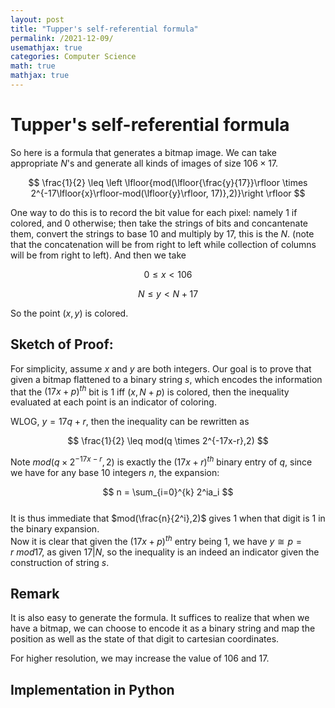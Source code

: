 ```yaml
---
layout: post
title: "Tupper's self-referential formula"
permalink: /2021-12-09/
usemathjax: true
categories: Computer Science
math: true
mathjax: true
---
```


# Tupper's self-referential formula

So here is a formula that generates a bitmap image. We can take appropriate $N$'s and generate all kinds of images of size $106 \times 17$. 

$$
\frac{1}{2} \leq \left \lfloor{mod(\lfloor{\frac{y}{17}}\rfloor \times 2^{-17\lfloor{x}\rfloor-mod(\lfloor{y}\rfloor, 17)},2)}\right \rfloor 
$$  

One way to do this is to record the bit value for each pixel: namely $1$ if colored, and $0$ otherwise; then take the strings of bits and concantenate them, convert the strings to base $10$ and multiply by $17$, this is the $N$.  (note that the concatenation will be from right to left while collection of columns will be from right to left). And then we take   

$$0\leq x<106$$

$$N\leq y<N+17$$  

So the point $(x,y)$ is colored.  

## Sketch of Proof:  
For simplicity, assume $x$ and $y$ are both integers. Our goal is to prove that given a bitmap flattened to a binary string $s$, which encodes the information that the $(17x+p)^{th}$ bit is $1$ iff $(x,N+p)$ is colored, then the inequality evaluated at each point is an indicator of coloring.   


WLOG, $y=17q+r$, then the inequality can be rewritten as  

$$
\frac{1}{2} \leq mod(q \times 2^{-17x-r},2)
$$  

Note $mod(q \times 2^{-17x-r},2)$ is exactly the $(17x+r)^{th}$ binary entry of $q$, since we have for any base $10$ integers $n$, the expansion:  

$$
n = \sum_{i=0}^{k} 2^ia_i
$$  
It is thus immediate that $mod(\frac{n}{2^i},2)$ gives $1$ when that digit is $1$ in the binary expansion.  
Now it is clear that given the $(17x+p)^{th}$ entry being $1$, we have $y\cong p =r \ mod17$, as given $17 | N$, so the inequality is an indeed an indicator given the construction of string $s$.  

## Remark  
It is also easy to generate the formula. It suffices to realize that when we have a bitmap, we can choose to encode it as a binary string and map the position as well as the state of that digit to cartesian coordinates.  

For higher resolution, we may increase the value of $106$ and $17$.  

## Implementation in Python


